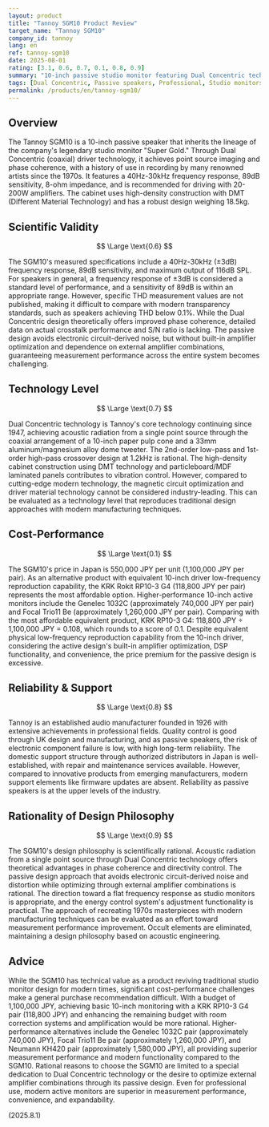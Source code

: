 ```yaml
---
layout: product
title: "Tannoy SGM10 Product Review"
target_name: "Tannoy SGM10"
company_id: tannoy
lang: en
ref: tannoy-sgm10
date: 2025-08-01
rating: [3.1, 0.6, 0.7, 0.1, 0.8, 0.9]
summary: "10-inch passive studio monitor featuring Dual Concentric technology. While bridging traditional design with modern manufacturing techniques, it faces significant cost-performance challenges"
tags: [Dual Concentric, Passive speakers, Professional, Studio monitors, Tannoy]
permalink: /products/en/tannoy-sgm10/
---
```

## Overview

The Tannoy SGM10 is a 10-inch passive speaker that inherits the lineage of the company's legendary studio monitor "Super Gold." Through Dual Concentric (coaxial) driver technology, it achieves point source imaging and phase coherence, with a history of use in recording by many renowned artists since the 1970s. It features a 40Hz-30kHz frequency response, 89dB sensitivity, 8-ohm impedance, and is recommended for driving with 20-200W amplifiers. The cabinet uses high-density construction with DMT (Different Material Technology) and has a robust design weighing 18.5kg.

## Scientific Validity

$$ \Large \text{0.6} $$

The SGM10's measured specifications include a 40Hz-30kHz (±3dB) frequency response, 89dB sensitivity, and maximum output of 116dB SPL. For speakers in general, a frequency response of ±3dB is considered a standard level of performance, and a sensitivity of 89dB is within an appropriate range. However, specific THD measurement values are not published, making it difficult to compare with modern transparency standards, such as speakers achieving THD below 0.1%. While the Dual Concentric design theoretically offers improved phase coherence, detailed data on actual crosstalk performance and S/N ratio is lacking. The passive design avoids electronic circuit-derived noise, but without built-in amplifier optimization and dependence on external amplifier combinations, guaranteeing measurement performance across the entire system becomes challenging.

## Technology Level

$$ \Large \text{0.7} $$

Dual Concentric technology is Tannoy's core technology continuing since 1947, achieving acoustic radiation from a single point source through the coaxial arrangement of a 10-inch paper pulp cone and a 33mm aluminum/magnesium alloy dome tweeter. The 2nd-order low-pass and 1st-order high-pass crossover design at 1.2kHz is rational. The high-density cabinet construction using DMT technology and particleboard/MDF laminated panels contributes to vibration control. However, compared to cutting-edge modern technology, the magnetic circuit optimization and driver material technology cannot be considered industry-leading. This can be evaluated as a technology level that reproduces traditional design approaches with modern manufacturing techniques.

## Cost-Performance

$$ \Large \text{0.1} $$

The SGM10's price in Japan is 550,000 JPY per unit (1,100,000 JPY per pair). As an alternative product with equivalent 10-inch driver low-frequency reproduction capability, the KRK Rokit RP10-3 G4 (118,800 JPY per pair) represents the most affordable option. Higher-performance 10-inch active monitors include the Genelec 1032C (approximately 740,000 JPY per pair) and Focal Trio11 Be (approximately 1,260,000 JPY per pair). Comparing with the most affordable equivalent product, KRK RP10-3 G4: 118,800 JPY ÷ 1,100,000 JPY = 0.108, which rounds to a score of 0.1. Despite equivalent physical low-frequency reproduction capability from the 10-inch driver, considering the active design's built-in amplifier optimization, DSP functionality, and convenience, the price premium for the passive design is excessive.

## Reliability & Support

$$ \Large \text{0.8} $$

Tannoy is an established audio manufacturer founded in 1926 with extensive achievements in professional fields. Quality control is good through UK design and manufacturing, and as passive speakers, the risk of electronic component failure is low, with high long-term reliability. The domestic support structure through authorized distributors in Japan is well-established, with repair and maintenance services available. However, compared to innovative products from emerging manufacturers, modern support elements like firmware updates are absent. Reliability as passive speakers is at the upper levels of the industry.

## Rationality of Design Philosophy

$$ \Large \text{0.9} $$

The SGM10's design philosophy is scientifically rational. Acoustic radiation from a single point source through Dual Concentric technology offers theoretical advantages in phase coherence and directivity control. The passive design approach that avoids electronic circuit-derived noise and distortion while optimizing through external amplifier combinations is rational. The direction toward a flat frequency response as studio monitors is appropriate, and the energy control system's adjustment functionality is practical. The approach of recreating 1970s masterpieces with modern manufacturing techniques can be evaluated as an effort toward measurement performance improvement. Occult elements are eliminated, maintaining a design philosophy based on acoustic engineering.

## Advice

While the SGM10 has technical value as a product reviving traditional studio monitor design for modern times, significant cost-performance challenges make a general purchase recommendation difficult. With a budget of 1,100,000 JPY, achieving basic 10-inch monitoring with a KRK RP10-3 G4 pair (118,800 JPY) and enhancing the remaining budget with room correction systems and amplification would be more rational. Higher-performance alternatives include the Genelec 1032C pair (approximately 740,000 JPY), Focal Trio11 Be pair (approximately 1,260,000 JPY), and Neumann KH420 pair (approximately 1,580,000 JPY), all providing superior measurement performance and modern functionality compared to the SGM10. Rational reasons to choose the SGM10 are limited to a special dedication to Dual Concentric technology or the desire to optimize external amplifier combinations through its passive design. Even for professional use, modern active monitors are superior in measurement performance, convenience, and expandability.

(2025.8.1)
